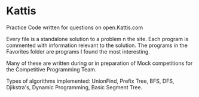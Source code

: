 # Kattis
Practice Code written for questions on open.Kattis.com

Every file is a standalone solution to a problem n the site.
Each program is commented with information relevant to the solution.
The programs in the Favorites folder are programs I found the most interesting.

Many of these are written during or in preparation of Mock competitions for the Competitive Programming Team.

Types of algorithms implemented:
  UnionFind,
  Prefix Tree,
  BFS,
  DFS,
  Djikstra's,
  Dynamic Programming,
  Basic Segment Tree.
